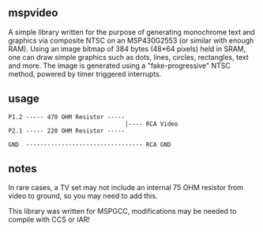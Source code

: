 mspvideo
-------

A simple library written for the purpose of generating monochrome text and 
graphics via composite NTSC on an MSP430G2553 (or similar with enough RAM). 
Using an image bitmap of 384 bytes (48*64 pixels) held in SRAM, one can 
draw simple graphics such as dots, lines, circles, rectangles, text and 
more. The image is generated using a "fake-progressive" NTSC method,
powered by timer triggered interrupts.

usage
-----

```
P1.2 ----- 470 OHM Resistor -----
                                 |---- RCA Video
P2.1 ----- 220 OHM Resistor -----

GND  --------------------------------- RCA GND 
```

notes
-----

In rare cases, a TV set may not include an internal 75 OHM resistor 
from video to ground, so you may need to add this.

This library was written for MSPGCC, modifications may be needed to compile
with CCS or IAR!
